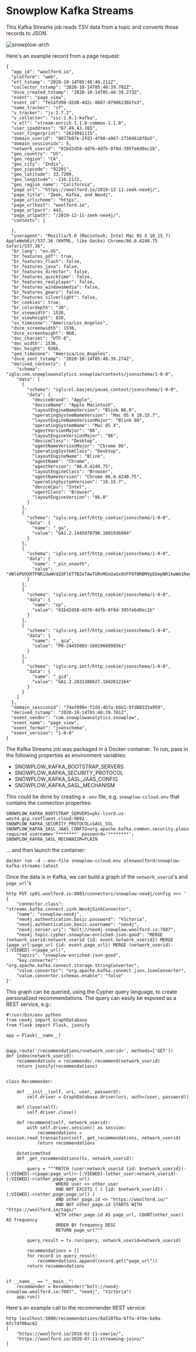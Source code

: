 # Snowplow Kafka Streams

This Kafka Streams job reads TSV data from a topic and converts those records to JSON.

![snowplow-arch](img/snowplow-arch.png)

Here's an example record from a page request:

    {
      "app_id": "woolford.io",
      "platform": "web",
      "etl_tstamp": "2020-10-14T05:48:40.212Z",
      "collector_tstamp": "2020-10-14T05:48:39.702Z",
      "dvce_created_tstamp": "2020-10-14T05:48:39.273Z",
      "event": "page_view",
      "event_id": "fe1afd98-d2d8-4d2c-8b07-07906236bfe3",
      "name_tracker": "cf",
      "v_tracker": "js-2.7.2",
      "v_collector": "ssc-1.0.1-kafka",
      "v_etl": "stream-enrich-1.1.0-common-1.1.0",
      "user_ipaddress": "67.49.43.165",
      "user_fingerprint": "2624941115",
      "domain_userid": "8077b07e-2fd3-4f98-a967-27504618f8a5",
      "domain_sessionidx": 5,
      "network_userid": "01bd2d58-dd76-4dfb-8f8d-395fe6d0ec1b",
      "geo_country": "US",
      "geo_region": "CA",
      "geo_city": "Indio",
      "geo_zipcode": "92201",
      "geo_latitude": 33.7209,
      "geo_longitude": -116.2172,
      "geo_region_name": "California",
      "page_url": "https://woolford.io/2019-12-11-zeek-neo4j/",
      "page_title": "Zeek, Kafka, and Neo4j",
      "page_urlscheme": "https",
      "page_urlhost": "woolford.io",
      "page_urlport": 443,
      "page_urlpath": "/2019-12-11-zeek-neo4j/",
      "contexts": {
        
      },
      "useragent": "Mozilla/5.0 (Macintosh; Intel Mac OS X 10_15_7) AppleWebKit/537.36 (KHTML, like Gecko) Chrome/86.0.4240.75 Safari/537.36",
      "br_lang": "en-US",
      "br_features_pdf": true,
      "br_features_flash": false,
      "br_features_java": false,
      "br_features_director": false,
      "br_features_quicktime": false,
      "br_features_realplayer": false,
      "br_features_windowsmedia": false,
      "br_features_gears": false,
      "br_features_silverlight": false,
      "br_cookies": true,
      "br_colordepth": "30",
      "br_viewwidth": 1536,
      "br_viewheight": 826,
      "os_timezone": "America/Los_Angeles",
      "dvce_screenwidth": 1536,
      "dvce_screenheight": 960,
      "doc_charset": "UTF-8",
      "doc_width": 1536,
      "doc_height": 9266,
      "geo_timezone": "America/Los_Angeles",
      "dvce_sent_tstamp": "2020-10-14T05:48:39.274Z",
      "derived_contexts": {
        "schema": "iglu:com.snowplowanalytics.snowplow/contexts/jsonschema/1-0-0",
        "data": [
          {
            "schema": "iglu:nl.basjes/yauaa_context/jsonschema/1-0-0",
            "data": {
              "deviceBrand": "Apple",
              "deviceName": "Apple Macintosh",
              "layoutEngineNameVersion": "Blink 86.0",
              "operatingSystemNameVersion": "Mac OS X 10.15.7",
              "layoutEngineNameVersionMajor": "Blink 86",
              "operatingSystemName": "Mac OS X",
              "agentVersionMajor": "86",
              "layoutEngineVersionMajor": "86",
              "deviceClass": "Desktop",
              "agentNameVersionMajor": "Chrome 86",
              "operatingSystemClass": "Desktop",
              "layoutEngineName": "Blink",
              "agentName": "Chrome",
              "agentVersion": "86.0.4240.75",
              "layoutEngineClass": "Browser",
              "agentNameVersion": "Chrome 86.0.4240.75",
              "operatingSystemVersion": "10.15.7",
              "deviceCpu": "Intel",
              "agentClass": "Browser",
              "layoutEngineVersion": "86.0"
            }
          },
          {
            "schema": "iglu:org.ietf/http_cookie/jsonschema/1-0-0",
            "data": {
              "name": "_ga",
              "value": "GA1.2.1445978790.1601936804"
            }
          },
          {
            "schema": "iglu:org.ietf/http_cookie/jsonschema/1-0-0",
            "data": {
              "name": "_pin_unauth",
              "value": "dWlkPU9XRTFNR1UwWVdZdFl6TTBZeTAwTURnMUxUaGxOVFF0T0RBMVpEUmpNR1kwWm1Reg"
            }
          },
          {
            "schema": "iglu:org.ietf/http_cookie/jsonschema/1-0-0",
            "data": {
              "name": "sp",
              "value": "01bd2d58-dd76-4dfb-8f8d-395fe6d0ec1b"
            }
          },
          {
            "schema": "iglu:org.ietf/http_cookie/jsonschema/1-0-0",
            "data": {
              "name": "__qca",
              "value": "P0-24455003-1601960898561"
            }
          },
          {
            "schema": "iglu:org.ietf/http_cookie/jsonschema/1-0-0",
            "data": {
              "name": "_gid",
              "value": "GA1.2.2031388627.1602612164"
            }
          }
        ]
      },
      "domain_sessionid": "74af090e-f2dd-4b7a-bbb1-0fd88333a959",
      "derived_tstamp": "2020-10-14T05:48:39.701Z",
      "event_vendor": "com.snowplowanalytics.snowplow",
      "event_name": "page_view",
      "event_format": "jsonschema",
      "event_version": "1-0-0"
    }

The Kafka Streams job was packaged in a Docker container. To run, pass in the following properties as environment variables:

- SNOWPLOW_KAFKA_BOOTSTRAP_SERVERS
- SNOWPLOW_KAFKA_SECURITY_PROTOCOL
- SNOWPLOW_KAFKA_SASL_JAAS_CONFIG
- SNOWPLOW_KAFKA_SASL_MECHANISM

This could be done by creating a `.env` file, e.g. `snowplow-ccloud.env` that contains the connection properties:

    SNOWPLOW_KAFKA_BOOTSTRAP_SERVERS=pkc-lzvrd.us-west4.gcp.confluent.cloud:9092
    SNOWPLOW_KAFKA_SECURITY_PROTOCOL=SASL_SSL
    SNOWPLOW_KAFKA_SASL_JAAS_CONFIG=org.apache.kafka.common.security.plain.PlainLoginModule required username='********' password='********';
    SNOWPLOW_KAFKA_SASL_MECHANISM=PLAIN

... and then launch the container:

    docker run -d --env-file snowplow-ccloud.env alexwoolford/snowplow-kafka-streams:latest

Once the data is in Kafka, we can build a graph of the `network_userid`'s and `page_url`'s

    http PUT cp01.woolford.io:8083/connectors/snowplow-neo4j/config <<< '
    {
        "connector.class": "streams.kafka.connect.sink.Neo4jSinkConnector",
        "name": "snowplow-neo4j",
        "neo4j.authentication.basic.password": "V1ctoria",
        "neo4j.authentication.basic.username": "neo4j",
        "neo4j.server.uri": "bolt://neo4j-snowplow.woolford.io:7687",
        "neo4j.topic.cypher.snowplow-enriched-json-good": "MERGE (network_userid:network_userid {id: event.network_userid}) MERGE (page_url:page_url {id: event.page_url}) MERGE (network_userid)-[:VIEWED]->(page_url)",
        "topics": "snowplow-enriched-json-good",
        "key.converter": "org.apache.kafka.connect.storage.StringConverter",
        "value.converter": "org.apache.kafka.connect.json.JsonConverter",
        "value.converter.schemas.enable": "false"
    }'

This graph can be queried, using the Cypher query language, to create personalized recommendations. The query can easily be exposed as a REST service, e.g.:

    #!/usr/bin/env python
    from neo4j import GraphDatabase
    from flask import Flask, jsonify
    
    app = Flask(__name__)
    
    
    @app.route('/recommendations/<network_userid>', methods=['GET'])
    def index(network_userid):
        recommendations = recommender.recommend(network_userid)
        return jsonify(recommendations)
    
    
    class Recommender:
    
        def __init__(self, uri, user, password):
            self.driver = GraphDatabase.driver(uri, auth=(user, password))
    
        def close(self):
            self.driver.close()
    
        def recommend(self, network_userid):
            with self.driver.session() as session:
                recommendations = session.read_transaction(self._get_recommendations, network_userid)
                return recommendations
    
        @staticmethod
        def _get_recommendations(tx, network_userid):
    
            query = """MATCH (user:network_userid {id: $network_userid})-[:VIEWED]->(page:page_url)<-[:VIEWED]-(other_user:network_userid)-[:VIEWED]->(other_page:page_url)
                       WHERE user <> other_user
                       AND NOT EXISTS ( ( {id: $network_userid}) -[:VIEWED]->(other_page:page_url) )
                       AND other_page.id <> "https://woolford.io/"
                       AND NOT other_page.id STARTS WITH "https://woolford.io/tags/"
                       WITH other_page.id AS page_url, COUNT(other_user) AS frequency
                       ORDER BY frequency DESC
                       RETURN page_url"""
    
            query_result = tx.run(query, network_userid=network_userid)
    
            recommendations = []
            for record in query_result:
                recommendations.append(record.get("page_url"))
            return recommendations
    
    
    if __name__ == "__main__":
        recommender = Recommender("bolt://neo4j-snowplow.woolford.io:7687", "neo4j", "V1ctoria")
        app.run()

Here's an example call to the recommender REST service:

    http localhost:5000/recommendations/8a5107ba-bffa-47de-ba9a-6fc74f08ac62
    [
        "https://woolford.io/2018-02-11-cowrie/",
        "https://woolford.io/2020-07-11-streaming-joins/"
    ]


[//]: # (TODO: mention the cold-start issue, i.e. the "green Volvo" problem)


